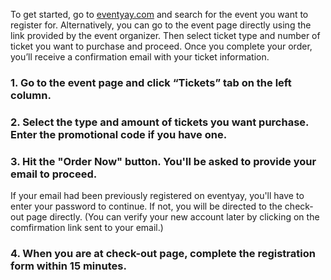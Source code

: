 To get started, go to [eventyay.com](eventyay.com) and search for the event you want to register for. Alternatively, you can go to the event page directly using the link provided by the event organizer. Then select ticket type and number of ticket you want to purchase and proceed. 
Once you complete your order, you’ll receive a confirmation email with your ticket information. 

### 1. Go to the event page and click “Tickets” tab on the left column.  

### 2. Select the type and amount of tickets you want purchase. Enter the promotional code if you have one.

### 3. Hit the "Order Now" button. You'll be asked to provide your email to proceed. 
If your email had been previously registered on eventyay, you'll have to enter your password to continue. 
If not, you will be directed to the check-out page directly. (You can verify your new account later by clicking on the comfirmation link sent to your email.) 

### 4. When you are at check-out page, complete the registration form within 15 minutes. 


